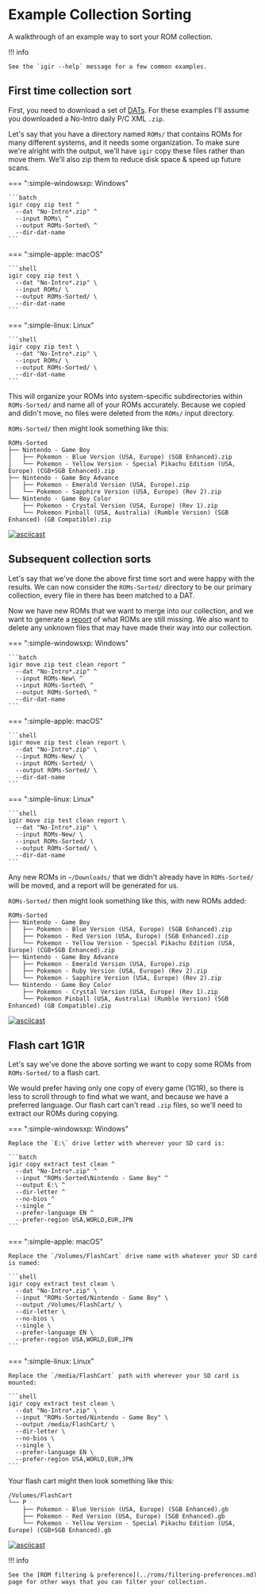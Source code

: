 # Example Collection Sorting

A walkthrough of an example way to sort your ROM collection.

!!! info

    See the `igir --help` message for a few common examples.

## First time collection sort

First, you need to download a set of [DATs](../dats/overview.md). For these examples I'll assume you downloaded a No-Intro daily P/C XML `.zip`.

Let's say that you have a directory named `ROMs/` that contains ROMs for many different systems, and it needs some organization. To make sure we're alright with the output, we'll have `igir` copy these files rather than move them. We'll also zip them to reduce disk space & speed up future scans.

=== ":simple-windowsxp: Windows"

    ```batch
    igir copy zip test ^
      --dat "No-Intro*.zip" ^
      --input ROMs\ ^
      --output ROMs-Sorted\ ^
      --dir-dat-name
    ```

=== ":simple-apple: macOS"

    ```shell
    igir copy zip test \
      --dat "No-Intro*.zip" \
      --input ROMs/ \
      --output ROMs-Sorted/ \
      --dir-dat-name
    ```

=== ":simple-linux: Linux"

    ```shell
    igir copy zip test \
      --dat "No-Intro*.zip" \
      --input ROMs/ \
      --output ROMs-Sorted/ \
      --dir-dat-name
    ```

This will organize your ROMs into system-specific subdirectories within `ROMs-Sorted/` and name all of your ROMs accurately. Because we copied and didn't move, no files were deleted from the `ROMs/` input directory.

`ROMs-Sorted/` then might look something like this:

```text
ROMs-Sorted
├── Nintendo - Game Boy
│   ├── Pokemon - Blue Version (USA, Europe) (SGB Enhanced).zip
│   └── Pokemon - Yellow Version - Special Pikachu Edition (USA, Europe) (CGB+SGB Enhanced).zip
├── Nintendo - Game Boy Advance
│   ├── Pokemon - Emerald Version (USA, Europe).zip
│   └── Pokemon - Sapphire Version (USA, Europe) (Rev 2).zip
└── Nintendo - Game Boy Color
    ├── Pokemon - Crystal Version (USA, Europe) (Rev 1).zip
    └── Pokemon Pinball (USA, Australia) (Rumble Version) (SGB Enhanced) (GB Compatible).zip
```

[![asciicast](https://asciinema.org/a/rOWJwgbbODaXuQeQY4B6uWc4i.svg)](https://asciinema.org/a/rOWJwgbbODaXuQeQY4B6uWc4i)

## Subsequent collection sorts

Let's say that we've done the above first time sort and were happy with the results. We can now consider the `ROMs-Sorted/` directory to be our primary collection, every file in there has been matched to a DAT.

Now we have new ROMs that we want to merge into our collection, and we want to generate a [report](../output/reporting.md) of what ROMs are still missing. We also want to delete any unknown files that may have made their way into our collection.

=== ":simple-windowsxp: Windows"

    ```batch
    igir move zip test clean report ^
      --dat "No-Intro*.zip" ^
      --input ROMs-New\ ^
      --input ROMs-Sorted\ ^
      --output ROMs-Sorted\ ^
      --dir-dat-name
    ```

=== ":simple-apple: macOS"

    ```shell
    igir move zip test clean report \
      --dat "No-Intro*.zip" \
      --input ROMs-New/ \
      --input ROMs-Sorted/ \
      --output ROMs-Sorted/ \
      --dir-dat-name
    ```

=== ":simple-linux: Linux"

    ```shell
    igir move zip test clean report \
      --dat "No-Intro*.zip" \
      --input ROMs-New/ \
      --input ROMs-Sorted/ \
      --output ROMs-Sorted/ \
      --dir-dat-name
    ```

Any new ROMs in `~/Downloads/` that we didn't already have in `ROMs-Sorted/` will be moved, and a report will be generated for us.

`ROMs-Sorted/` then might look something like this, with new ROMs added:

```text
ROMs-Sorted
├── Nintendo - Game Boy
│   ├── Pokemon - Blue Version (USA, Europe) (SGB Enhanced).zip
│   ├── Pokemon - Red Version (USA, Europe) (SGB Enhanced).zip
│   └── Pokemon - Yellow Version - Special Pikachu Edition (USA, Europe) (CGB+SGB Enhanced).zip
├── Nintendo - Game Boy Advance
│   ├── Pokemon - Emerald Version (USA, Europe).zip
│   ├── Pokemon - Ruby Version (USA, Europe) (Rev 2).zip
│   └── Pokemon - Sapphire Version (USA, Europe) (Rev 2).zip
└── Nintendo - Game Boy Color
    ├── Pokemon - Crystal Version (USA, Europe) (Rev 1).zip
    └── Pokemon Pinball (USA, Australia) (Rumble Version) (SGB Enhanced) (GB Compatible).zip
```

[![asciicast](https://asciinema.org/a/PWAfBcvCikzJ7wObLcdFGtZbI.svg)](https://asciinema.org/a/PWAfBcvCikzJ7wObLcdFGtZbI)

## Flash cart 1G1R

Let's say we've done the above sorting we want to copy some ROMs from `ROMs-Sorted/` to a flash cart.

We would prefer having only one copy of every game (1G1R), so there is less to scroll through to find what we want, and because we have a preferred language. Our flash cart can't read `.zip` files, so we'll need to extract our ROMs during copying.

=== ":simple-windowsxp: Windows"

    Replace the `E:\` drive letter with wherever your SD card is:

    ```batch
    igir copy extract test clean ^
      --dat "No-Intro*.zip" ^
      --input "ROMs-Sorted\Nintendo - Game Boy" ^
      --output E:\ ^
      --dir-letter ^
      --no-bios ^
      --single ^
      --prefer-language EN ^
      --prefer-region USA,WORLD,EUR,JPN
    ```

=== ":simple-apple: macOS"

    Replace the `/Volumes/FlashCart` drive name with whatever your SD card is named:

    ```shell
    igir copy extract test clean \
      --dat "No-Intro*.zip" \
      --input "ROMs-Sorted/Nintendo - Game Boy" \
      --output /Volumes/FlashCart/ \
      --dir-letter \
      --no-bios \
      --single \
      --prefer-language EN \
      --prefer-region USA,WORLD,EUR,JPN
    ```

=== ":simple-linux: Linux"

    Replace the `/media/FlashCart` path with wherever your SD card is mounted:

    ```shell
    igir copy extract test clean \
      --dat "No-Intro*.zip" \
      --input "ROMs-Sorted/Nintendo - Game Boy" \
      --output /media/FlashCart/ \
      --dir-letter \
      --no-bios \
      --single \
      --prefer-language EN \
      --prefer-region USA,WORLD,EUR,JPN
    ```

Your flash cart might then look something like this:

```text
/Volumes/FlashCart
└── P
    ├── Pokemon - Blue Version (USA, Europe) (SGB Enhanced).gb
    ├── Pokemon - Red Version (USA, Europe) (SGB Enhanced).gb
    └── Pokemon - Yellow Version - Special Pikachu Edition (USA, Europe) (CGB+SGB Enhanced).gb
```

[![asciicast](https://asciinema.org/a/K8ROFbX8c4NJfUue3lwbe7d8V.svg)](https://asciinema.org/a/K8ROFbX8c4NJfUue3lwbe7d8V)

!!! info

    See the [ROM filtering & preference](../roms/filtering-preferences.md) page for other ways that you can filter your collection.
